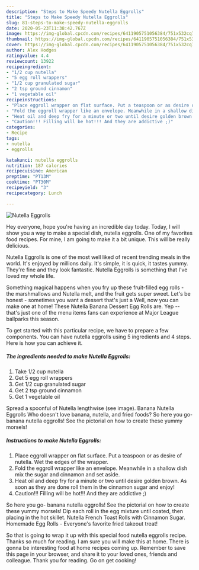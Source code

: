 ```yaml
---
description: "Steps to Make Speedy Nutella Eggrolls"
title: "Steps to Make Speedy Nutella Eggrolls"
slug: 81-steps-to-make-speedy-nutella-eggrolls
date: 2020-05-23T11:38:42.767Z
image: https://img-global.cpcdn.com/recipes/6411905751056384/751x532cq70/nutella-eggrolls-recipe-main-photo.jpg
thumbnail: https://img-global.cpcdn.com/recipes/6411905751056384/751x532cq70/nutella-eggrolls-recipe-main-photo.jpg
cover: https://img-global.cpcdn.com/recipes/6411905751056384/751x532cq70/nutella-eggrolls-recipe-main-photo.jpg
author: Alex Hodges
ratingvalue: 4.4
reviewcount: 13922
recipeingredient:
- "1/2 cup nutella"
- "5 egg roll wrappers"
- "1/2 cup granulated sugar"
- "2 tsp ground cinnamon"
- "1 vegetable oil"
recipeinstructions:
- "Place eggroll wrapper on flat surface. Put a teaspoon or as desire of nutella. Wet the edges of the wrapper."
- "Fold the eggroll wrapper like an envelope. Meanwhile in a shallow dish mix the sugar and cinnamon and set aside."
- "Heat oil and deep fry for a minute or two until desire golden brown. As soon as they are done roll them in the cinnamon sugar and enjoy!"
- "Caution!!! Filling will be hot!!! And they are addictive ;)"
categories:
- Recipe
tags:
- nutella
- eggrolls

katakunci: nutella eggrolls 
nutrition: 187 calories
recipecuisine: American
preptime: "PT13M"
cooktime: "PT30M"
recipeyield: "3"
recipecategory: Lunch

---
```



![Nutella Eggrolls](https://img-global.cpcdn.com/recipes/6411905751056384/751x532cq70/nutella-eggrolls-recipe-main-photo.jpg)

Hey everyone, hope you're having an incredible day today. Today, I will show you a way to make a special dish, nutella eggrolls. One of my favorites food recipes. For mine, I am going to make it a bit unique. This will be really delicious.

Nutella Eggrolls is one of the most well liked of recent trending meals in the world. It's enjoyed by millions daily. It's simple, it is quick, it tastes yummy. They're fine and they look fantastic. Nutella Eggrolls is something that I've loved my whole life.

Something magical happens when you fry up these fruit-filled egg rolls - the marshmallows and Nutella melt, and the fruit gets super sweet. Let&#39;s be honest - sometimes you want a dessert that&#39;s just a Well, now you can make one at home! These Nutella Banana Dessert Egg Rolls are. Yep -- that&#39;s just one of the menu items fans can experience at Major League ballparks this season.


To get started with this particular recipe, we have to prepare a few components. You can have nutella eggrolls using 5 ingredients and 4 steps. Here is how you can achieve it.

<!--inarticleads1-->

##### The ingredients needed to make Nutella Eggrolls:

1. Take 1/2 cup nutella
1. Get 5 egg roll wrappers
1. Get 1/2 cup granulated sugar
1. Get 2 tsp ground cinnamon
1. Get 1 vegetable oil


Spread a spoonful of Nutella lengthwise (see image). Banana Nutella Eggrolls Who doesn&#39;t love banana, nutella, and fried foods? So here you go- banana nutella eggrolls! See the pictorial on how to create these yummy morsels! 

<!--inarticleads2-->

##### Instructions to make Nutella Eggrolls:

1. Place eggroll wrapper on flat surface. Put a teaspoon or as desire of nutella. Wet the edges of the wrapper.
1. Fold the eggroll wrapper like an envelope. Meanwhile in a shallow dish mix the sugar and cinnamon and set aside.
1. Heat oil and deep fry for a minute or two until desire golden brown. As soon as they are done roll them in the cinnamon sugar and enjoy!
1. Caution!!! Filling will be hot!!! And they are addictive ;)


So here you go- banana nutella eggrolls! See the pictorial on how to create these yummy morsels! Dip each roll in the egg mixture until coated, then placing in the hot skillet. Nutella French Toast Rolls with Cinnamon Sugar. Homemade Egg Rolls - Everyone&#39;s favorite fried takeout treat! 

So that is going to wrap it up with this special food nutella eggrolls recipe. Thanks so much for reading. I am sure you will make this at home. There is gonna be interesting food at home recipes coming up. Remember to save this page in your browser, and share it to your loved ones, friends and colleague. Thank you for reading. Go on get cooking!

